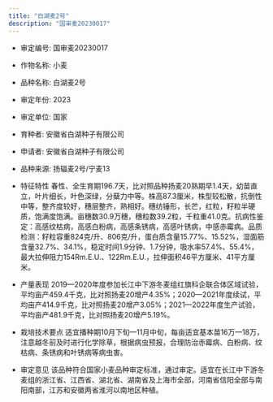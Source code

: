 ```yaml
---
title: "白湖麦2号"
description: "国审麦20230017"
---
```

* 审定编号:  国审麦20230017

*  作物名称:  小麦

*  品种名称:  白湖麦2号

*  审定年份:  2023

*  审定单位:  国家

* 育种者:  安徽省白湖种子有限公司

*  申请者:  安徽省白湖种子有限公司

*  品种来源:  扬辐麦2号/宁麦13

*  特征特性
春性、全生育期196.7天，比对照品种扬麦20熟期早1.4天，幼苗直立，叶片细长，叶色深绿，分蘖力中等。株高87.3厘米，株型较松散，抗倒性中等，整齐度较好，穗层整齐，熟相好。穗纺锤形，长芒，红粒，籽粒半硬质，饱满度饱满。亩穗数30.9万穗，穗粒数39.2粒，千粒重41.0克。抗病性鉴定：高感纹枯病，高感白粉病，高感条锈病，高感叶锈病，中感赤霉病。品质检测：籽粒容重824克/升、806克/升，蛋白质含量15.77%、15.52%，湿面筋含量32.7%、34.1%，稳定时间1.9分钟、1.7分钟，吸水率57.4%、55.4%，最大拉伸阻力154Rm.E.U.、122Rm.E.U.，拉伸面积46平方厘米、41平方厘米。

*  产量表现
2019—2020年度参加长江中下游冬麦组红旗科企联合体区域试验，平均亩产459.4千克，比对照扬麦20增产4.35%；2020—2021年度续试，平均亩产414.9千克，比对照扬麦20增产3.05%；2021—2022年度生产试验，平均亩产481.9千克，比对照扬麦20增产5.19%。

*  栽培技术要点
适宜播种期10月下旬—11月中旬，每亩适宜基本苗16万—18万，注意越冬前及时进行化学除草，根据病虫预报，合理防治赤霉病、白粉病、纹枯病、条锈病和叶锈病等病虫害。

*  审定意见
该品种符合国家小麦品种审定标准，通过审定。适宜在长江中下游冬麦组的浙江省、江西省、湖北省、湖南省及上海市全部，河南省信阳全部与南阳南部，江苏和安徽两省淮河以南地区种植。
